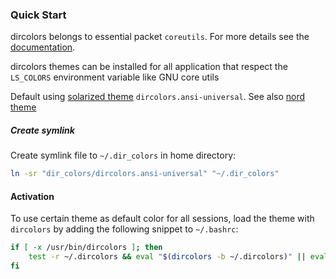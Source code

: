 ### Quick Start

dircolors belongs to essential packet `coreutils`. For more details see the [documentation](https://www.gnu.org/software/coreutils/manual/html_node/dircolors-invocation.html).

dircolors themes can be installed for all application that respect the `LS_COLORS` environment variable like GNU core utils

Default using [solarized theme](https://github.com/seebi/dircolors-solarized) `dircolors.ansi-universal`.  See also [nord theme](https://github.com/arcticicestudio/nord-dircolors)

##### Create symlink

Create symlink file to `~/.dir_colors` in home directory:

```sh
ln -sr "dir_colors/dircolors.ansi-universal" "~/.dir_colors"
```

#### Activation

To use certain theme as default color for all sessions, load the theme with `dircolors` by adding the following snippet to `~/.bashrc`:

```sh
if [ -x /usr/bin/dircolors ]; then
    test -r ~/.dircolors && eval "$(dircolors -b ~/.dircolors)" || eval "$(dircolors -b)"
fi
```

